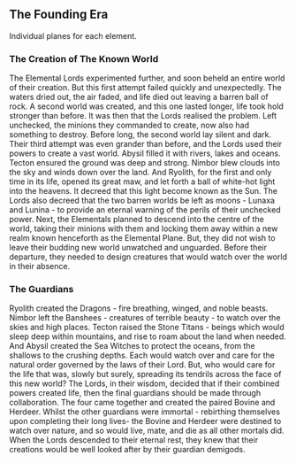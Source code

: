 ## The Founding Era

Individual planes for each element. 

### The Creation of The Known World

The Elemental Lords experimented further, and soon beheld an entire world of their creation. But this first attempt failed quickly and unexpectedly. The waters dried out, the air faded, and life died out leaving a barren ball of rock. A second world was created, and this one lasted longer, life took hold stronger than before. It was then that the Lords realised the problem. Left unchecked, the minions they commanded to create, now also had something to destroy. Before long, the second world lay silent and dark. Their third attempt was even grander than before, and the Lords used their powers to create a vast world. Abysil filled it with rivers, lakes and oceans. Tecton ensured the ground was deep and strong. Nimbor blew clouds into the sky and winds down over the land. And Ryolith, for the first and only time in its life, opened its great maw, and let forth a ball of white-hot light into the heavens. It decreed that this light become known as the Sun. The Lords also decreed that the two barren worlds be left as moons - Lunaxa and Lunina - to provide an eternal warning of the perils of their unchecked power. Next, the Elementals planned to descend into the centre of the world, taking their minions with them and locking them away within a new realm known henceforth as the Elemental Plane. But, they did not wish to leave their budding new world unwatched and unguarded. Before their departure, they needed to design creatures that would watch over the world in their absence.    

### The Guardians

Ryolith created the Dragons - fire breathing, winged, and noble beasts. Nimbor left the Banshees - creatures of terrible beauty - to watch over the skies and high places. Tecton raised the Stone Titans - beings which would sleep deep within mountains, and rise to roam about the land when needed. And Abysil created the Sea Witches to protect the oceans, from the shallows to the crushing depths. Each would watch over and care for the natural order governed by the laws of their Lord. But, who would care for the life that was, slowly but surely, spreading its tendrils across the face of this new world? The Lords, in their wisdom, decided that if their combined powers created life, then the final guardians should be made through collaboration. The four came together and created the paired Bovine and Herdeer. Whilst the other guardians were immortal - rebirthing themselves upon completing their long lives- the Bovine and Herdeer were destined to watch over nature, and so would live, mate, and die as all other mortals did. When the Lords descended to their eternal rest, they knew that their creations would be well looked after by their guardian demigods.